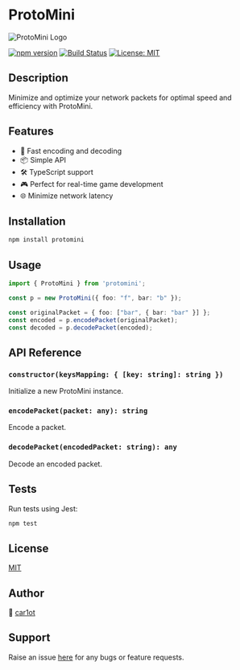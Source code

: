 # ProtoMini

![ProtoMini Logo](https://i.imgur.com/EAu5bx4.png)

[![npm version](https://img.shields.io/npm/v/protomini.svg)](https://www.npmjs.com/package/protomini)
[![Build Status](https://img.shields.io/github/workflow/status/car1ot/protomini/CI)](https://github.com/car1ot/protomini/actions)
[![License: MIT](https://img.shields.io/badge/License-MIT-yellow.svg)](https://opensource.org/licenses/MIT)

## Description

Minimize and optimize your network packets for optimal speed and efficiency with ProtoMini.

## Features

- 🚀 Fast encoding and decoding
- 📦 Simple API
- 🛠 TypeScript support
- 🎮 Perfect for real-time game development
- 🌐 Minimize network latency

## Installation

```bash
npm install protomini
```

## Usage

```typescript
import { ProtoMini } from 'protomini';

const p = new ProtoMini({ foo: "f", bar: "b" });

const originalPacket = { foo: ["bar", { bar: "bar" }] };
const encoded = p.encodePacket(originalPacket);
const decoded = p.decodePacket(encoded);
```

## API Reference

### `constructor(keysMapping: { [key: string]: string })`

Initialize a new ProtoMini instance.

### `encodePacket(packet: any): string`

Encode a packet.

### `decodePacket(encodedPacket: string): any`

Decode an encoded packet.

## Tests

Run tests using Jest:

```bash
npm test
```

## License

[MIT](./LICENSE)

## Author

👤 [car1ot](https://github.com/car1ot)

## Support

Raise an issue [here](https://github.com/car1ot/protomini/issues) for any bugs or feature requests.
